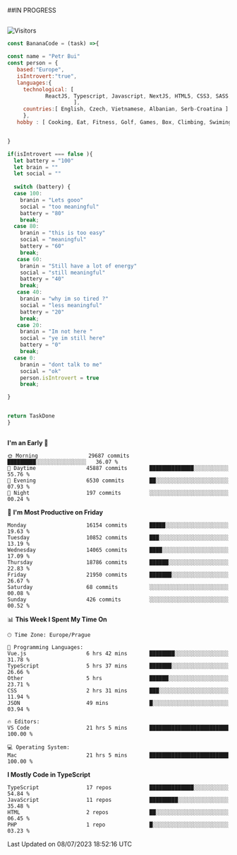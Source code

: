 ##IN PROGRESS
##
![Visitors](https://komarev.com/ghpvc/?username=petrbui&style=for-the-badge&label=Visitors+👀)
```Javascript
const BananaCode = (task) =>{

const name = "Petr Bui"
const person = {
   based:"Europe",
   isIntrovert:"true",
   languages:{
     technological: [ 
            ReactJS, Typescript, Javascript, NextJS, HTML5, CSS3, SASS, Redux, Node, Storybook, Styled-Component
                     ],
     countries:[ English, Czech, Vietnamese, Albanian, Serb-Croatina ]
     },
   hobby : [ Cooking, Eat, Fitness, Golf, Games, Box, Climbing, Swiming],


}

if(isIntrovert === false ){
  let battery = "100"
  let brain = ""
  let social = ""
  
  switch (battery) {
  case 100:
    branin = "Lets gooo"
    social = "too meaningful"
    battery = "80"
    break;
  case 80:
    branin = "this is too easy"
    social = "meaningful"
    battery = "60"
    break;
   case 60:
    branin = "Still have a lot of energy"
    social = "still meaningful"
    battery = "40"
    break;
   case 40:
    branin = "why im so tired ?"
    social = "less meaningful"
    battery = "20"
    break;
   case 20:
    branin = "Im not here "
    social = "ye im still here"
    battery = "0"
    break;
  case 0:
    branin = "dont talk to me"
    social = "ok"
    person.isIntrovert = true
    break;

}


return TaskDone
}
```



##
<!--
[![My GitHub stats](https://github-readme-stats.vercel.app/api?username=petrbui&theme=github_dark)](https://github.com/anuraghazra/github-readme-stats)

[![My wakatime stats](https://github-readme-stats.vercel.app/api/wakatime?username=petrbui&theme=github_dark)](https://github.com/anuraghazra/github-readme-stats)
-->
<!--START_SECTION:waka-->
**I'm an Early 🐤** 

```text
🌞 Morning                29687 commits       █████████░░░░░░░░░░░░░░░░   36.07 % 
🌆 Daytime                45887 commits       ██████████████░░░░░░░░░░░   55.76 % 
🌃 Evening                6530 commits        ██░░░░░░░░░░░░░░░░░░░░░░░   07.93 % 
🌙 Night                  197 commits         ░░░░░░░░░░░░░░░░░░░░░░░░░   00.24 % 
```
📅 **I'm Most Productive on Friday** 

```text
Monday                   16154 commits       █████░░░░░░░░░░░░░░░░░░░░   19.63 % 
Tuesday                  10852 commits       ███░░░░░░░░░░░░░░░░░░░░░░   13.19 % 
Wednesday                14065 commits       ████░░░░░░░░░░░░░░░░░░░░░   17.09 % 
Thursday                 18786 commits       ██████░░░░░░░░░░░░░░░░░░░   22.83 % 
Friday                   21950 commits       ███████░░░░░░░░░░░░░░░░░░   26.67 % 
Saturday                 68 commits          ░░░░░░░░░░░░░░░░░░░░░░░░░   00.08 % 
Sunday                   426 commits         ░░░░░░░░░░░░░░░░░░░░░░░░░   00.52 % 
```


📊 **This Week I Spent My Time On** 

```text
🕑︎ Time Zone: Europe/Prague

💬 Programming Languages: 
Vue.js                   6 hrs 42 mins       ████████░░░░░░░░░░░░░░░░░   31.78 % 
TypeScript               5 hrs 37 mins       ███████░░░░░░░░░░░░░░░░░░   26.66 % 
Other                    5 hrs               ██████░░░░░░░░░░░░░░░░░░░   23.71 % 
CSS                      2 hrs 31 mins       ███░░░░░░░░░░░░░░░░░░░░░░   11.94 % 
JSON                     49 mins             █░░░░░░░░░░░░░░░░░░░░░░░░   03.94 % 

🔥 Editors: 
VS Code                  21 hrs 5 mins       █████████████████████████   100.00 % 

💻 Operating System: 
Mac                      21 hrs 5 mins       █████████████████████████   100.00 % 
```

**I Mostly Code in TypeScript** 

```text
TypeScript               17 repos            ██████████████░░░░░░░░░░░   54.84 % 
JavaScript               11 repos            █████████░░░░░░░░░░░░░░░░   35.48 % 
HTML                     2 repos             ██░░░░░░░░░░░░░░░░░░░░░░░   06.45 % 
PHP                      1 repo              █░░░░░░░░░░░░░░░░░░░░░░░░   03.23 % 
```




 Last Updated on 08/07/2023 18:52:16 UTC
<!--END_SECTION:waka-->
